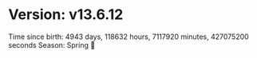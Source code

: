 # Version: v13.6.12
Time since birth: 4943 days, 118632 hours, 7117920 minutes, 427075200 seconds
Season: Spring 🌸
